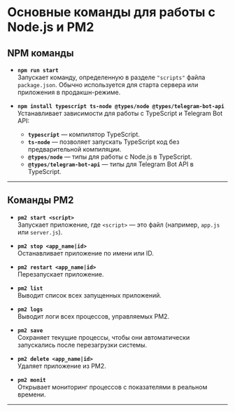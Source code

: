 # Основные команды для работы с Node.js и PM2

## NPM команды

- **`npm run start`**  
  Запускает команду, определенную в разделе `"scripts"` файла `package.json`. Обычно используется для старта сервера или приложения в продакшн-режиме.

- **`npm install typescript ts-node @types/node @types/telegram-bot-api`**  
  Устанавливает зависимости для работы с TypeScript и Telegram Bot API:
  - **`typescript`** — компилятор TypeScript.
  - **`ts-node`** — позволяет запускать TypeScript код без предварительной компиляции.
  - **`@types/node`** — типы для работы с Node.js в TypeScript.
  - **`@types/telegram-bot-api`** — типы для Telegram Bot API в TypeScript.

---

## Команды PM2

- **`pm2 start <script>`**  
  Запускает приложение, где `<script>` — это файл (например, `app.js` или `server.js`).

- **`pm2 stop <app_name|id>`**  
  Останавливает приложение по имени или ID.

- **`pm2 restart <app_name|id>`**  
  Перезапускает приложение.

- **`pm2 list`**  
  Выводит список всех запущенных приложений.

- **`pm2 logs`**  
  Выводит логи всех процессов, управляемых PM2.

- **`pm2 save`**  
  Сохраняет текущие процессы, чтобы они автоматически запускались после перезагрузки системы.

- **`pm2 delete <app_name|id>`**  
  Удаляет приложение из PM2.

- **`pm2 monit`**  
  Открывает мониторинг процессов с показателями в реальном времени.

---
